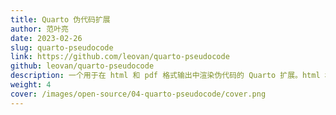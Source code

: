 ```yaml
---
title: Quarto 伪代码扩展
author: 范叶亮
date: 2023-02-26
slug: quarto-pseudocode
link: https://github.com/leovan/quarto-pseudocode
github: leovan/quarto-pseudocode
description: 一个用于在 html 和 pdf 格式输出中渲染伪代码的 Quarto 扩展。html 格式基于 pseudocode.js 实现，pdf 格式基于 algorithm 和 algpseudocode 包实现。
weight: 4
cover: /images/open-source/04-quarto-pseudocode/cover.png
---
```


